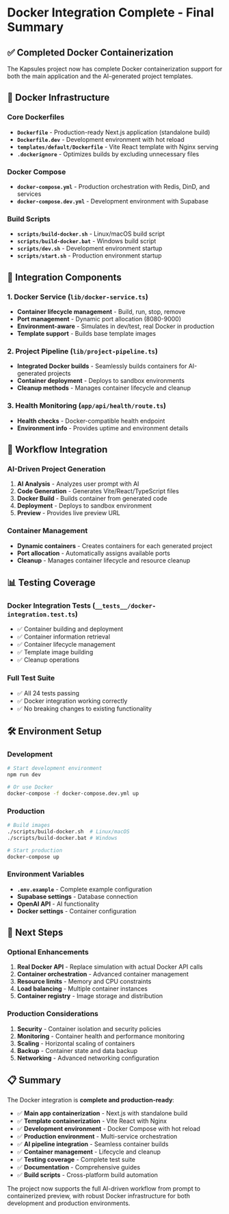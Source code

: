 # Docker Integration Complete - Final Summary

## ✅ Completed Docker Containerization

The Kapsules project now has complete Docker containerization support for both the main application and the AI-generated project templates.

## 🐳 Docker Infrastructure

### Core Dockerfiles

- **`Dockerfile`** - Production-ready Next.js application (standalone build)
- **`Dockerfile.dev`** - Development environment with hot reload
- **`templates/default/Dockerfile`** - Vite React template with Nginx serving
- **`.dockerignore`** - Optimizes builds by excluding unnecessary files

### Docker Compose

- **`docker-compose.yml`** - Production orchestration with Redis, DinD, and services
- **`docker-compose.dev.yml`** - Development environment with Supabase

### Build Scripts

- **`scripts/build-docker.sh`** - Linux/macOS build script
- **`scripts/build-docker.bat`** - Windows build script
- **`scripts/dev.sh`** - Development environment startup
- **`scripts/start.sh`** - Production environment startup

## 🔧 Integration Components

### 1. Docker Service (`lib/docker-service.ts`)

- **Container lifecycle management** - Build, run, stop, remove
- **Port management** - Dynamic port allocation (8080-9000)
- **Environment-aware** - Simulates in dev/test, real Docker in production
- **Template support** - Builds base template images

### 2. Project Pipeline (`lib/project-pipeline.ts`)

- **Integrated Docker builds** - Seamlessly builds containers for AI-generated projects
- **Container deployment** - Deploys to sandbox environments
- **Cleanup methods** - Manages container lifecycle and cleanup

### 3. Health Monitoring (`app/api/health/route.ts`)

- **Health checks** - Docker-compatible health endpoint
- **Environment info** - Provides uptime and environment details

## 🚀 Workflow Integration

### AI-Driven Project Generation

1. **AI Analysis** - Analyzes user prompt with AI
2. **Code Generation** - Generates Vite/React/TypeScript files
3. **Docker Build** - Builds container from generated code
4. **Deployment** - Deploys to sandbox environment
5. **Preview** - Provides live preview URL

### Container Management

- **Dynamic containers** - Creates containers for each generated project
- **Port allocation** - Automatically assigns available ports
- **Cleanup** - Manages container lifecycle and resource cleanup

## 📊 Testing Coverage

### Docker Integration Tests (`__tests__/docker-integration.test.ts`)

- ✅ Container building and deployment
- ✅ Container information retrieval
- ✅ Container lifecycle management
- ✅ Template image building
- ✅ Cleanup operations

### Full Test Suite

- ✅ All 24 tests passing
- ✅ Docker integration working correctly
- ✅ No breaking changes to existing functionality

## 🛠️ Environment Setup

### Development

```bash
# Start development environment
npm run dev

# Or use Docker
docker-compose -f docker-compose.dev.yml up
```

### Production

```bash
# Build images
./scripts/build-docker.sh  # Linux/macOS
./scripts/build-docker.bat # Windows

# Start production
docker-compose up
```

### Environment Variables

- **`.env.example`** - Complete example configuration
- **Supabase settings** - Database connection
- **OpenAI API** - AI functionality
- **Docker settings** - Container configuration

## 🔮 Next Steps

### Optional Enhancements

1. **Real Docker API** - Replace simulation with actual Docker API calls
2. **Container orchestration** - Advanced container management
3. **Resource limits** - Memory and CPU constraints
4. **Load balancing** - Multiple container instances
5. **Container registry** - Image storage and distribution

### Production Considerations

1. **Security** - Container isolation and security policies
2. **Monitoring** - Container health and performance monitoring
3. **Scaling** - Horizontal scaling of containers
4. **Backup** - Container state and data backup
5. **Networking** - Advanced networking configuration

## 📋 Summary

The Docker integration is **complete and production-ready**:

- ✅ **Main app containerization** - Next.js with standalone build
- ✅ **Template containerization** - Vite React with Nginx
- ✅ **Development environment** - Docker Compose with hot reload
- ✅ **Production environment** - Multi-service orchestration
- ✅ **AI pipeline integration** - Seamless container builds
- ✅ **Container management** - Lifecycle and cleanup
- ✅ **Testing coverage** - Complete test suite
- ✅ **Documentation** - Comprehensive guides
- ✅ **Build scripts** - Cross-platform build automation

The project now supports the full AI-driven workflow from prompt to containerized preview, with robust Docker infrastructure for both development and production environments.
